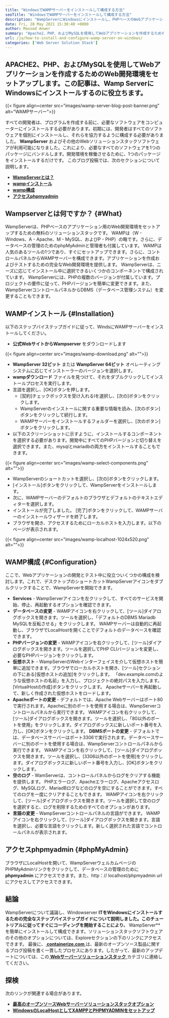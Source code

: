 ```yaml
---
title: "WindowsでWAMPサーバーをインストールして構成する方法" 
seoTitle: "WindowsでWAMPサーバーをインストールして構成する方法" 
description: "WampServerにWindowsにインストールし、PHPベースのWebアプリケーションの開発を迅速に開始します。 WAMPサーバーは、Windows 32と64ビットの両方で使用できます。" 
date: Fri, 28 May 2021 15:30:40 +0000
author: Masood Anwer
summary: "Apache2、PHP、およびMySQLを使用してWebアプリケーションを作成するためのWeb開発環境をセットアップします。この記事は、Wamp ServerにWindowsにインストールするのに役立ちます。" 
url: /ja/how-to-install-and-configure-wamp-server-on-windows/
categories: ['Web Server Solution Stack']
---
```


## APACHE2、PHP、およびMySQLを使用してWebアプリケーションを作成するためのWeb開発環境をセットアップします。この記事は、Wamp ServerにWindowsにインストールするのに役立ちます。

{{< figure align=center src="images/wamp-server-blog-post-banner.png" alt="WAMPサーバー">}}

すべての開発者は、プログラムを作成する前に、必要なソフトウェアをコンピューターにインストールする必要があります。初期には、開発者はすべてのソフトウェアを個別にインストールし、それらを協力するように構成する必要がありました。  **WampServer**  およびその他のWebソリューションスタックソフトウェアが利用可能になりました。これにより、必要なすべてのソフトウェアを1つのパッケージにバンドルします。開発環境を稼働させるために、1つのパッケージをインストールするだけです。
このブログ投稿では、次のセクションについて説明します。
* [  **WampServerとは？**  ][1]
* [  **wampインストール**  ][2]
* [  **wamp構成**  ][3]
* [  **アクセスphpmyadmin**  ][4]

## Wampserverとは何ですか？ {#What}

WampServerは、PHPベースのアプリケーション用のWeb開発環境をセットアップするための無料のソリューションスタックです。 WAMPは（W  -  Windows、A  -  Apache、M  -  MySQL、およびP  -  PHP）の略です。さらに、データベースの管理のためのphpMyAdminと管理者も付属しています。 WAMPは人気のあるツールの1つであり、すぐにセットアップできます。さらに、コントロールパネルからWAMPサーバーを構成できます。アプリケーションを作成およびテストするための完全なWeb開発環境を提供します。 WampServerは、ニーズに応じてインストール中に選択できるいくつかのコンポーネントで構成されています。 WampServerには、PHPの複数のバージョンが付属しています。プロジェクトの要件に従って、PHPバージョンを簡単に変更できます。また、WampServerコントロールパネルからDBMS（データベース管理システム）を変更することもできます。

## WAMPインストール {#Installation}

以下のステップバイステップガイドに従って、WindsにWAMPサーバーをインストールしてください。
*  **公式WebサイトからWampserver**  をダウンロードします

{{< figure align=center src="images/wamp-download.png" alt="">}}

*  **WampServer 32ビット** または **WampServer 64ビット**  オペレーティングシステムに応じてインストーラーのバージョンを選択します。
*  **wampダウンロード**  ファイルを見つけて、それをダブルクリックしてインストールプロセスを実行します。
* 言語を選択し、[OK]ボタンを押します。
  * [契約]チェックボックスを受け入れるIを選択し、[次の]ボタンをクリックします。
  * WampServerのインストールに関する重要な情報を読み、[次のボタン]ボタンをクリックして続行します。
  * WAMPサーバーをインストールするフォルダーを選択し、[次のボタン]ボタンをクリックします。
* 以下のスクリーンショットに示すように、インストールするコンポーネントを選択する必要があります。開発中にすべてのPHPバージョンと切り替えを選択できます。また、mysqlとmariadbの両方をインストールすることもできます。

{{< figure align=center src="images/wamp-select-components.png" alt="">}}

  * WampServerのショートカットを選択し、[次の]ボタンをクリックします。
  * [インストール]ボタンをクリックして、WampServerをインストールします。
* 次に、WAMPサーバーのデフォルトのブラウザとデフォルトのテキストエディターを選択します。
* インストールが完了しました。 [完了]ボタンをクリックして、WAMPサーバーのインストールウィザードを終了します。
* ブラウザを開き、アクセスするためにローカルホストを入力します。以下のページが表示されます。

{{< figure align=center src="images/wamp-localhost-1024x520.png" alt="">}}


## WAMP構成 {#Configuration}

ここで、Webアプリケーションの開発とテスト中に役立ついくつかの構成を検討します。これで、デスクトップのショートカットWampServerアイコンをダブルクリックすることで、WampServerを開始できます。
*  **Services**   -  WampServerアイコンを左クリックして、すべてのサービスを開始、停止、再起動するオプションを確認できます。
*  **データベースの変更**   -  WAMPアイコンを右クリックして、[ツール]ダイアログボックスを開きます。ツールを選択し、「デフォルトのDBMS Mariadb MySQLを反転させる」をクリックします。 WAMPサーバーは自動的に再起動し、ブラウザでLocalHostを開くことでデフォルトのデータベースを確認できます。
*  **PHPバージョンの変更**   -  WAMPアイコンを右クリックして、[ツール]ダイアログボックスを開きます。ツールを選択してPHP CLIバージョンを変更し、必要なPHPバージョンをクリックします。
*  **仮想ホスト**   -  WampServerのWebインターフェイスを介して仮想ホストを簡単に追加できます。ブラウザでローカルホストを開き、[ツール]セクションの下にある[仮想ホストの追加]をクリックします。 「dev.example.comのような仮想ホストの名前」を入力し、プロジェクトの絶対パスを入力します。 [VirtualHostの作成]ボタンをクリックします。 Apacheサーバーを再起動して、新しく作成された仮想ホストをロードします。
*  **Apacheポートの変更**   - デフォルトでは、Apache Webサーバーはポート80で実行されます。Apacheに別のポートを使用する場合は、WampServerコントロールパネルから実行できます。 WAMPアイコンを右クリックして、[ツール]ダイアログボックスを開きます。ツールを選択し、「80以外のポートを使用」をクリックします。ダイアログボックスに新しいポート番号を入力し、[OK]ボタンをクリックします。
 **DBMSポートの変更**  - デフォルトでは、データベースサーバーはポート3306で実行されます。データベースサーバーに別のポートを使用する場合は、WampServerコントロールパネルから実行できます。 WAMPアイコンを右クリックして、[ツール]ダイアログボックスを開きます。ツールを選択し、[3306以外のポートを使用]をクリックします。ダイアログボックスに新しいポート番号を入力し、[OK]ボタンをクリックします。
*  **空のログ**   -  WamServerは、コントロールパネルからログをクリアする機能を提供します。 PHPエラーログ、Apacheエラーログ、Apacheアクセスログ、MySQLログ、MariadBログなどのログを空にすることができます。すべてのログを一度にクリアすることもできます。 WAMPアイコンを右クリックして、[ツール]ダイアログボックスを開きます。ツールを選択して空のログを選択すると、ログを削除するためのすべてのオプションがあります。
*  **言語の変更**   -  WampServerコントロールパネルの言語ができます。 WAMPアイコンを右クリックして、[ツール]ダイアログボックスを開きます。言語を選択し、必要な言語をクリックします。新しく選択された言語でコントロールパネルが表示されます。

## アクセスphpmyadmin {#phpMyAdmin}

ブラウザにLocalHostを開いて、WampServerウェルカムページのPHPMyAdminリンクをクリックして、データベースの管理のために  **phpmyadmin**  にアクセスできます。また、http：// localhost/phpmyadmin urlにアクセスしてアクセスできます。

## 結論
WampServerについて議論し、Windowserver  **ITをWindowsにインストールするための完全なステップバイステップガイドについて説明しました。このチュートリアルに従ってすぐにコーディングを開始することにより、**  WampServer**を簡単にインストールして構成できます。ソリューションスタックソフトウェアのその他のオプションについては、Exploreセクションの下のリンクにアクセスできます。
最後に、[  **containerize.com** ][5]は、最新のオープンソース製品に関するブログ投稿を書く一貫したプロセスにあります。したがって、最新のアップデートについては、この[ **Webサーバーソリューションスタック**  ][6]カテゴリに連絡してください。

## 探検
次のリンクが関連する場合があります。
* [  **最高のオープンソースWebサーバーソリューションスタックオプション**  ][7]
* [  **WindowsのLocalHostとしてXAMPPとPHPMYADMINをセットアップ**  ][8]



 [1]: #What
 [2]: #Installation
 [3]: #Configuration
 [4]: #phpMyAdmin
 [5]: https://containerize.com
 [6]: https://blog.containerize.com/category/web-server-solution-stack/
 [7]: https://products.containerize.com/solution-stack/
 [8]: https://blog.containerize.com/database-management-software/how-to-setup-xampp-and-phpmyadmin-as-localhost-on-windows/
